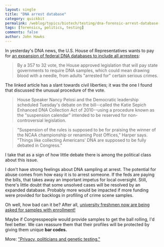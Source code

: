 ```yaml
---
layout: single 
title: "DNA arrest database" 
category: quickbit
permalink: /weblog/topics/biotech/testing/dna-forensic-arrest-database-2010.html
tags: [forensics, politics, testing] 
comments: false 
author: John Hawks 
---
```


In yesterday's DNA news, the U.S. House of Representatives wants to pay for <a href="http://news.cnet.com/8301-13578_3-20005458-38.html">an expansion of federal DNA databases to include all arrestees</a>: 

<blockquote>By a 357 to 32 vote, the House approved legislation that will pay state governments to require DNA samples, which could mean drawing blood with a needle, from adults "arrested for" certain serious crimes.</blockquote>

The linked article has a slant towards civil liberties; it was the one I found that discussed the unusual procedure of the vote. 

<blockquote>House Speaker Nancy Pelosi and the Democratic leadership scheduled Tuesday's debate on the bill--called the Katie Sepich Enhanced DNA Collection Act of 2010--using a procedure known as the "suspension calendar" intended to be reserved for non-controversial legislation.</blockquote>

<blockquote>"Suspension of the rules is supposed to be for praising the winner of the NCAA championship or renaming Post Offices," Harper says. "Things like collecting Americans' DNA are supposed to be fully debated in Congress."</blockquote>

I take that as a sign of how little debate there is among the political class about this issue. 

I don't have strong feelings about DNA sampling at arrest. The potential for abuse comes from how easy it is to arrest someone. If the feds are paying the bills, that takes away an important impetus for local oversight. Still, there's little doubt that some unsolved cases will be resolved by an expanded database. Probably more would be impacted if more funding were provided for backlogs in profiling of crime scene samples. 

Oh well, how bad can it be? After all, <a href="http://johnhawks.net/weblog/topics/biotech/testing/berkeley-genotype-freshmen-2010.html">university freshmen now are being asked for samples with enrollment!</a> 

Maybe if Congresspeople would provide samples to get the ball rolling, I'd feel better. We can reassure them that their profiles will be protected by giving them unique <b>bar codes.</b>

More: <a href="http://johnhawks.net/weblog/topics/biotech/testing/political-candidates-testing-2009.html">"Privacy, politicians and genetic testing."</a>


